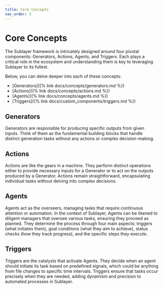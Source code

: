 ```yaml
---
title: Core Concepts
nav_order: 3
---
```


# Core Concepts

The Sublayer framework is intricately designed around four pivotal components: Generators, Actions, Agents, and Triggers. Each plays a critical role in the ecosystem and understanding them is key to leveraging Sublayer to its fullest.

Below, you can delve deeper into each of these concepts:

* [Generators]({% link docs/concepts/generators.md %})
* [Actions]({% link docs/concepts/actions.md %})
* [Agents]({% link docs/concepts/agents.md %})
* [Triggers]({% link docs/custom_components/triggers.md %})  <!-- Added link to Triggers under Core Concepts based on code repo details -->

## Generators
Generators are responsible for producing specific outputs from given inputs. Think of them as the fundamental building blocks that handle distinct generation tasks without any actions or complex decision-making.

## Actions
Actions are like the gears in a machine. They perform distinct operations either to provide necessary inputs for a Generator or to act on the outputs produced by a Generator. Actions remain straightforward, encapsulating individual tasks without delving into complex decisions.

## Agents
Agents act as the overseers, managing tasks that require continuous attention or automation. In the context of Sublayer, Agents can be likened to diligent managers that oversee various tasks, ensuring they proceed as planned. They determine the process through four main aspects: triggers (what initiates them), goal conditions (what they aim to achieve), status checks (how they track progress), and the specific steps they execute.

## Triggers
Triggers are the catalysts that activate Agents. They decide when an agent should initiate its task based on predefined signals, which could be anything from file changes to specific time intervals. Triggers ensure that tasks occur precisely when they are needed, adding dynamism and precision to automated processes in Sublayer.
